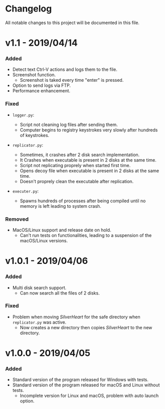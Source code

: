 # Changelog
All notable changes to this project will be documented in this file.

# v1.1 - 2019/04/14

### Added

- Detect text Ctrl-V actions and logs them to the file.
- Screenshot function.
  - Screenshot is taked every time "enter" is pressed.
- Option to send logs via FTP.
- Performance enhancement.
  
### Fixed

- `logger.py`:
  - Script not cleaning log files after sending them.
  - Computer begins to registry keystrokes very slowly after hundreds of keystrokes.

- `replicator.py`:
  - Sometimes, it crashes after 2 disk search implementation. 
  - It Crashes when executable is present in 2 disks at the same time.
  - Script not replicating proprely when started first time.
  - Opens decoy file when executable is present in 2 disks at the same time.
  - Doesn't proprely clean the executable after replication.
  
 - `executer.py`:
   - Spawns hundreds of processes after being compiled until no memory is left leading to system crash.

### Removed

- MacOS/Linux support and release date on hold.
  - Can't run tests on functionalities, leading to a suspension of the macOS/Linux versions.


# v1.0.1 - 2019/04/06

### Added

- Multi disk search support.
  - Can now search all the files of 2 disks.
  
### Fixed

- Problem when moving *SilverHeart* for the safe directory when `replicator.py` was active.
  - Now creates a new directory then copies *SilverHeart* to the new directory.


# v1.0.0 - 2019/04/05

### Added

- Standard version of the program released for Windows with tests.
- Standard version of the program released for macOS and Linux without tests.
  - Incomplete version for Linux and macOS, problem with auto launch option.
